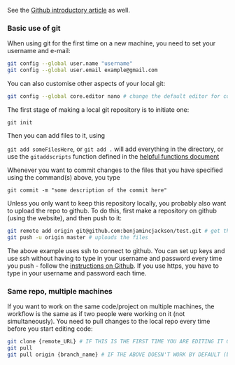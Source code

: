 See the [Github introductory article](https://guides.github.com/activities/hello-world/) as well.

### Basic use of git

When using git for the first time on a new machine, you need to set your username and e-mail:

```sh
git config --global user.name "username"
git config --global user.email example@gmail.com
```

You can also customise other aspects of your local git:

```sh
git config --global core.editor nano # change the default editor for commit comments, etc.
```

The first stage of making a local git repository is to initiate one:

`git init`

Then you can add files to it, using

`git add someFilesHere`, or `git add .` will add everything in the directory, or use the `gitaddscripts` function defined in the [helpful functions document](https://github.com/benjamincjackson/unix_tips_etc/blob/master/Bash/functions.md)

Whenever you want to commit changes to the files that you have specified using the command(s) above, you type

`git commit -m "some description of the commit here"`

Unless you only want to keep this repository locally, you probably also want to upload the repo to github. To do this, first make a repository on github (using the website), and then push to it:

```sh
git remote add origin git@github.com:benjamincjackson/test.git # get this link from github after making the repo
git push -u origin master # uploads the files
```

The above example uses ssh to connect to github. You can set up keys and use ssh without having to type in your username and password every time you push - follow the [instructions on Github](https://help.github.com/articles/checking-for-existing-ssh-keys/). If you use https, you have to type in your username and password each time. 


### Same repo, multiple machines

If you want to work on the same code/project on multiple machines, the workflow is the same as if two people were working on it (not simultaneously). You need to pull changes to the local repo every time before you start editing code:

```sh
git clone {remote_URL} # IF THIS IS THE FIRST TIME YOU ARE EDITING IT ON THE NEW MACHINE
git pull
git pull origin {branch_name} # IF THE ABOVE DOESN'T WORK BY DEFAULT (branch_name could be 'master')
```
